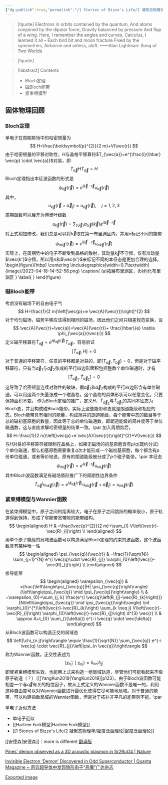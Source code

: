 ```yaml
---
{"dg-publish":true,"permalink":"/1 Stories of Bizzo's Life/2 凝聚态物理学/9 固体物理/","tags":["凝聚态与量子多体"]}
---
```



> [!quote]
> Electrons in orbits contained by the quantum, And atoms conjoined by the dipolar force, Gravity balanced by pressure And flap of a wing. Here, I remember the angles and curves, Calculus, I learned it all – Each bird bit and moon fracture Fixed by the symmetries, Airborne and airless, aloft. 
> ——Alan Lightman: Song of Two Worlds

> [!quote] 

> [!abstract] Contents
> - Bloch定理
> - 磁Bloch能带
> - 紧束缚模型

## 固体物理回顾
### Bloch定理
单电子在周期势场中的哈密顿量为
$$
H=\frac{\boldsymbol{p}^{2}}{2 m}+V(\vec{r})
$$
由于哈密顿量的平移对称性，$H$与晶格平移算符$T_{\vec{a}}=e^{\frac{i}{\hbar} \vec{p} \cdot \vec{a}}$对易，即
$$
T_{\vec{a}} H T_{\vec{a}}^{\text{}}=H
$$
Bloch定理指出本征波函数的形式是
$$
\psi_{\vec{k}}(\vec{r})=e^{i \vec{k} \cdot \vec{r}} u_{\vec{k}}(\vec{r})
$$
其中，
$$
u_{\vec{k}}\left(\vec{r}+\vec{a}_{j}\right)=u_{\vec{k}}(\vec{r}), \quad j=1,2,3
$$
周期函数可以展开为傅里叶级数
$$
u_{\vec{k}}(\vec{r})=\sum_{\{\vec{G}\}} a_{\vec{G}}(\vec{k}) e^{i \vec{G} \cdot \vec{r}}
$$
对上式稍加修改，我们总是可以将$\vec{k}$取在第一布里渊区内，并用$n$标记不同的能带
$$
\psi_{n \vec{k}^{\prime}}(\vec{r})=e^{i \vec{k}^{\prime} \cdot \vec{r}} u_{n \vec{k}^{\prime}}(\vec{r})
$$
实际上，在周期势中的电子不断受到晶格的散射，其动量$\vec{k}$不守恒，仅有准动量$\vec{k'}$守恒，所以用$n$和$\vec{k'}$来标记不同的本征态是更加合理的选择。
\begin{figure}[htbp]
 \centering
 \includegraphics[width=0.7\textwidth]{image//2023-04-18-14-52-56.png}
 \caption{ (a)拓展布里渊区，(b)约化布里渊区 }
 \label{  }
\end{figure}

### 磁Bloch能带
考虑没有磁场下的自由电子气
$$
H=\frac{1}{2 m}\left[\vec{p}+e \vec{A}(\vec{r})\right]^{2}
$$
对于均匀磁场，磁势平移应该得到相同的磁场，因此他们之间只相差规范变换，设
$$
\vec{A}(\vec{r}+\vec{a})=\vec{A}(\vec{r})+ \frac{\hbar}{e} \nabla \phi_{\vec{a}}(\vec{r})
$$
定义磁平移算符$\widetilde{T}_{\vec{a}}=e^{i \phi_{\vec{a}}(\vec{r})} T_{\vec{a}}$，容易验证
$$
\left[\widetilde{T}_{\vec{a}}, H\right]=0
$$
对于普通的平移算符，任意的平移都是对易的，即$\left[T_{\vec{a}}, T_{\vec{b}}\right]=0$，但是对于磁平移算符，只有当$\vec{a}_1$与$\vec{a}_2$张成的平行四边形面积包括整数个单位磁通时，才有
$$
\left[\widetilde{T}_{\vec{a}_{1}}, \widetilde{T}_{\vec{a}_{2}}\right]=0
$$
这导致了哈密顿量连续对称性的破缺，假$\vec{a}_{1}$和$\vec{a}_{2}$构成的平行四边形含有单位磁通，可以用这两个矢量张成一个磁晶格，这个晶格的具体形状可以任意变化，只要保持面积不变。
作为Bloch定理的推广，定义$H$、$\widetilde{T}_{\vec{a}_{2}}$与$\widetilde{T}_{\vec{a}_{1}}$的共同本征态为Bloch态，并且构成磁Bloch能带，实际上这些能带和态就是朗道能级和相应的态。Bloch能带具有相同的能量，构成简并的朗道能级，每个能带中态的数目等于总的磁初基原胞的数量，因此等于总的单位磁通数，即朗道能级的简并度等于单位磁通数，这与直接求解哈密顿量的结果一致。\par 
加入周期势后，
$$
H=\frac{1}{2 m}\left[\vec{p}+e \vec{A}(\vec{r})\right]^{2}+V(\vec{r})
$$
与$H$对易的平移算符被限制在晶格上，如果无磁场的初基原胞含有$p/q$(既约分式)个单位磁通，那么初基原胞需要重复$q$次才能形成一个磁初基原胞，每个都含有$p$份单位磁通，或者等价地说，原有的朗道能级被分成了$p$个磁子能带。\par 
本征态
$$
\psi_{n \vec{k}}(\vec{r})=e^{i \vec{k} \cdot \vec{r}} u_{n \vec{k}}(\vec{r})
$$
其中Bloch波函数满足有磁场情形推广下的周期性边界条件
$$
\widetilde{T}_{\vec{a}}^{j} u_{n \vec{k}}(\vec{r})=e^{i \phi_{\vec{a}_{j}}(\vec{r})} u_{n \vec{k}}\left(\vec{r}+\vec{a}_{j}\right)=u_{n \vec{k}}(\vec{r})
$$
### 紧束缚模型与Wannier函数
在紧束缚模型中，原子之间的距离较大，电子在原子之间跳跃的概率很小，原子轨道得到保持，形成了窄能带宽带隙的能带结构。
$$
\begin{aligned}
     H & =\frac{\vec{p}^{2}}{2 m}+\sum_{l} V\left(\vec{r}-\vec{R}_{l}\right) \\ 
\end{aligned}
$$
用单个原子能级的局域波函数可以构造满足Bloch定理的约束的波函数，这个波函数具有某种唯一性
$$
\begin{aligned}
    \psi_{\vec{q}}(\vec{r}) & =\frac{1}{\sqrt{N}} \sum_{j=1}^{N} e^{i \vec{q}\cdot \vec{R}_{j}} \varphi_{0}\left(\vec{r}-\vec{R}_{j}\right) \\
    \end{aligned}
$$
推导能带
$$
\begin{aligned}
     \varepsilon_{\vec{q}} & =\frac{\left\langle\psi_{\vec{q}}|H| \psi_{\vec{q}}\right\rangle}{\left\langle\psi_{\vec{q}} \mid \psi_{\vec{q}}\right\rangle} \\ 
     & =\varepsilon_{0}+\sum_{j, k} \frac{e^{i \vec{q}\left(R_{j}-\vec{R}_{k}\right)}}{N\left\langle\psi_{\vec{q}} \mid \psi_{\vec{q}}\right\rangle} \int \varphi_{0}^{*}\left(\vec{r}-\vec{R}_{k}\right) \sum_{k \neq j} V\left(\vec{r}-\vec{R}_{l}\right) \varphi_{0}\left(\vec{r}-\vec{R}_{j}\right) d^{3} \vec{r} \\ 
     & \approx A+t_{0} \sum_{\{\delta\}} e^{-i \vec{q} \cdot \vec{\delta}}
    \end{aligned}
$$
从Bloch波函数可以构造正交的局域态
$$
\left|\chi_{n j}\right\rangle \equiv \frac{1}{\sqrt{N}} \sum_{\vec{q}} e^{-i \vec{q} \cdot \vec{R}_{j}}\left|\psi_{n \vec{q}}\right\rangle
$$
称为Wannier函数。正交性表述为
$$
\left\langle\chi_{n^{\prime} j^{\prime}} \mid \chi_{n j}\right\rangle=\delta_{n n^{\prime}} \delta_{j j^{\prime}}
$$
即使紧束缚模型失效，也能用上式来构造一组局域轨道，尽管他们可能看起来不像原子轨道（？）（[[YangKun2019\|YangKun2019]]p123）。由于Bloch波函数可能相差一个与$\vec{q}$有关的相位因子，故从上式定义的Wannier函数不是唯一的，利用这种自由度可以对Wannier函数进行最优化使得它尽可能地局域。对于普通的能带，可以构建指数局域的Wannier函数，但是对于拓扑非平凡的能带则不能。\par 




























单电子近似方法

- 单电子近似
- [[Hartree Fork模型\|Hartree Fork模型]]
- [[1 Stories of Bizzo's Life/2 凝聚态物理学/密度泛函理论\|密度泛函理论]]

[[安德森\|安德森]]：more is different [翻译版](https://mp.weixin.qq.com/s/G6Bb3uH_chmkOiyQvy6JZA)

[Pines’ demon observed as a 3D acoustic plasmon in Sr2RuO4 | Nature](https://www.nature.com/articles/s41586-023-06318-8)

[Invisible Electron ‘Demon’ Discovered in Odd Superconductor | Quanta Magazine ~ 奇异超导体中发现隐形电子“恶魔”广达杂志](https://www.quantamagazine.org/invisible-electron-demon-discovered-in-odd-superconductor-20231009/)

[Exported image](Exported%20image%2020240218125833-0.png)